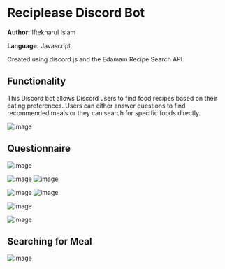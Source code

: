 # Reciplease Discord Bot

**Author:** Iftekharul Islam

**Language:** Javascript

Created using discord.js and the Edamam Recipe Search API.

## Functionality

This Discord bot allows Discord users to find food recipes based on their eating preferences. Users can either answer questions to find recommended meals or they can search for specific foods directly.

![image](https://user-images.githubusercontent.com/42816266/117588107-372b3300-b0d6-11eb-899f-9e7a8ad43a33.png)


## Questionnaire
![image](https://user-images.githubusercontent.com/42816266/117588571-f680e900-b0d8-11eb-8455-2ee31dcfe956.png)

![image](https://user-images.githubusercontent.com/42816266/117588245-04356f00-b0d7-11eb-8055-904a857f463d.png)
![image](https://user-images.githubusercontent.com/42816266/117588324-74dc8b80-b0d7-11eb-8ec2-81a11a3165fd.png)

![image](https://user-images.githubusercontent.com/42816266/117588345-8e7dd300-b0d7-11eb-848f-5320a8924c5d.png)
![image](https://user-images.githubusercontent.com/42816266/117588360-a81f1a80-b0d7-11eb-927a-9d1a429f74b6.png)

![image](https://user-images.githubusercontent.com/42816266/117588363-b1a88280-b0d7-11eb-9a3f-02c9846754a4.png)

![image](https://user-images.githubusercontent.com/42816266/117588371-bbca8100-b0d7-11eb-8419-4f46189a691f.png)


## Searching for Meal
![image](https://user-images.githubusercontent.com/42816266/117588182-b3257b00-b0d6-11eb-90cf-9dd334f96139.png)
